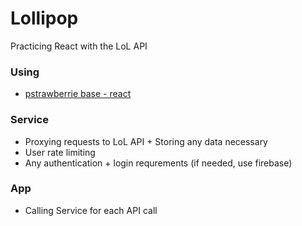# Lollipop
Practicing React with the LoL API

### Using
- [pstrawberrie base - react](https://github.com/pstrawberrie/base/tree/react)

### Service
- Proxying requests to LoL API + Storing any data necessary
- User rate limiting
- Any authentication + login requrements (if needed, use firebase)

### App
- Calling Service for each API call 